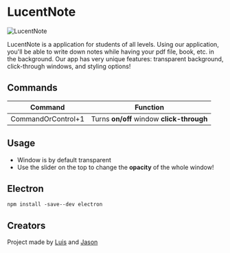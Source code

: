 # LucentNote

![LucentNote](https://user-images.githubusercontent.com/77930041/158029268-07e97e86-7f7a-48f2-a2a8-d2c27fea1d76.gif)

LucentNote is a application for students of all levels. Using our application, you'll be able to write down notes while having your pdf file, book, etc. in the background. Our app has very unique features: transparent background, click-through windows, and styling options!

## Commands
|Command|Function|
|-|:-:|
|CommandOrControl+1|Turns **on/off** window **click-through**|

## Usage

* Window is by default transparent
* Use the slider on the top to change the **opacity** of the whole window!


## Electron
```
npm install -save--dev electron
```

## Creators

Project made by [Luis](https://github.com/qyuo) and [Jason](https://github.com/jason-quack)
